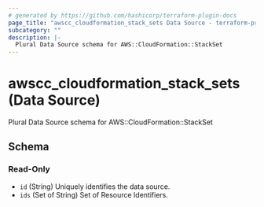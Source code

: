 ```yaml
---
# generated by https://github.com/hashicorp/terraform-plugin-docs
page_title: "awscc_cloudformation_stack_sets Data Source - terraform-provider-awscc"
subcategory: ""
description: |-
  Plural Data Source schema for AWS::CloudFormation::StackSet
---
```


# awscc_cloudformation_stack_sets (Data Source)

Plural Data Source schema for AWS::CloudFormation::StackSet



<!-- schema generated by tfplugindocs -->
## Schema

### Read-Only

- `id` (String) Uniquely identifies the data source.
- `ids` (Set of String) Set of Resource Identifiers.


